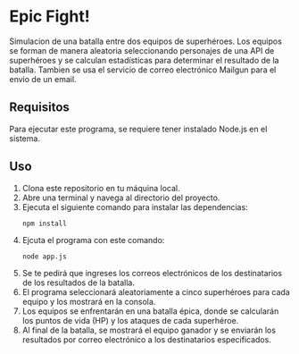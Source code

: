 # Epic Fight!

Simulacion de una batalla entre dos equipos de superhéroes. Los equipos se forman de manera aleatoria seleccionando personajes de una API de superhéroes y se calculan estadísticas para determinar el resultado de la batalla.
Tambien se usa el servicio de correo electrónico Mailgun para el envio de un email.

## Requisitos

Para ejecutar este programa, se requiere tener instalado Node.js en el sistema.

## Uso

1. Clona este repositorio en tu máquina local.
2. Abre una terminal y navega al directorio del proyecto.
3. Ejecuta el siguiente comando para instalar las dependencias:
   ```shell
   npm install
4. Ejcuta el programa con este comando:
    ```shell
    node app.js
5. Se te pedirá que ingreses los correos electrónicos de los destinatarios de los resultados de la batalla.
6. El programa seleccionará aleatoriamente a cinco superhéroes para cada equipo y los mostrará en la consola.
7. Los equipos se enfrentarán en una batalla épica, donde se calcularán los puntos de vida (HP) y los ataques de cada superhéroe.
8. Al final de la batalla, se mostrará el equipo ganador y se enviarán los resultados por correo electrónico a los destinatarios especificados.
